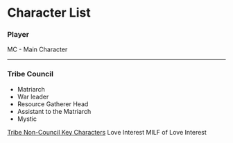 # Character List
<h3>Player</h3>
MC - Main Character
<hr/>
<h3>Tribe Council</h3>
<ul>
<li>Matriarch</li>
<li>War leader</li>
<li>Resource Gatherer Head</li>
<li>Assistant to the Matriarch</li>
<li>Mystic</li>
</ul></p>

<u>Tribe Non-Council Key Characters</u>
Love Interest
MILF of Love Interest
